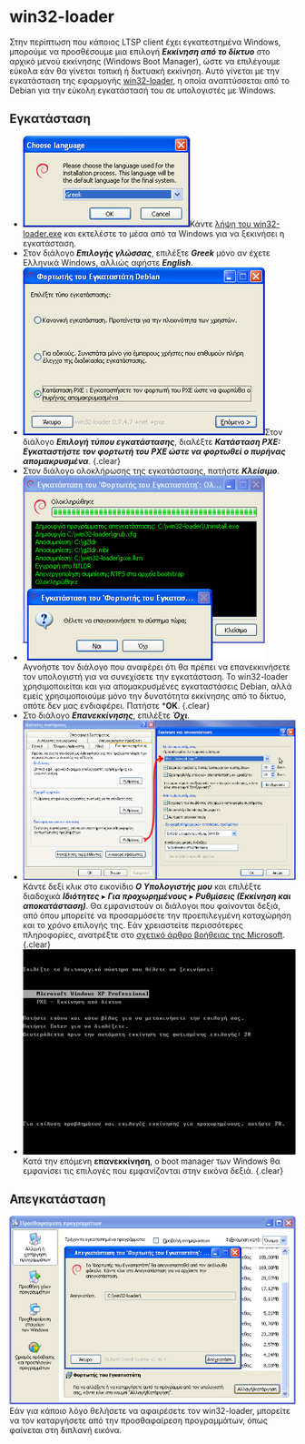 # win32-loader

Στην περίπτωση που κάποιος LTSP client έχει εγκατεστημένα Windows, μπορούμε να
προσθέσουμε μια επιλογή ***Εκκίνηση από το δίκτυο*** στο αρχικό μενού εκκίνησης
(Windows Boot Manager), ώστε να επιλέγουμε εύκολα εάν θα γίνεται τοπική ή
δικτυακή εκκίνηση. Αυτό γίνεται με την εγκατάσταση της εφαρμογής
[win32-loader](https://en.wikipedia.org/wiki/Win32-loader), η οποία
αναπτύσσεται από το Debian για την εύκολη εγκατάστασή του σε υπολογιστές με
Windows.

## Εγκατάσταση

- [![](language.png)](language.png)Κάντε [λήψη του
  win32-loader.exe](http://ftp.debian.org/debian/tools/win32-loader/stable/win32-loader.exe)
  και εκτελέστε το μέσα από τα Windows για να ξεκινήσει η εγκατάσταση.
- Στον διάλογο ***Επιλογής γλώσσας***, επιλέξτε ***Greek*** μόνο αν έχετε
  Ελληνικά Windows, αλλιώς αφήστε ***English***.
- [![](pxe-mode.png)](pxe-mode.png)Στον διάλογο ***Επιλογή τύπου
  εγκατάστασης***, διαλέξτε ***Κατάσταση PXE: Εγκαταστήστε τον φορτωτή του PXE
  ώστε να φορτωθεί ο πυρήνας απομακρυσμένα***.
  {.clear}
- Στον διάλογο ολοκλήρωσης της εγκατάστασης, πατήστε ***Κλείσιμο***.
- [![](reboot.png)](reboot.png)Αγνοήστε τον διάλογο που αναφέρει ότι θα πρέπει
  να επανεκκινήσετε τον υπολογιστή για να συνεχίσετε την εγκατάσταση. Το
  win32-loader χρησιμοποιείται και για απομακρυσμένες εγκαταστάσεις Debian,
  αλλά εμείς χρησιμοποιούμε μόνο την δυνατότητα εκκίνησης από το δίκτυο, οπότε
  δεν μας ενδιαφέρει. Πατήστε ***ΟΚ**.
  {.clear}
- Στο διάλογο ***Επανεκκίνησης***, επιλέξτε ***Όχι***.
- [![](boot-ini.png)](boot-ini.png)Κάντε δεξί κλικ στο εικονίδιο ***Ο
  Υπολογιστής μου*** και επιλέξτε διαδοχικά ***Ιδιότητες*** ▸ ***Για
  προχωρημένους*** ▸ ***Ρυθμίσεις (Εκκίνηση και αποκατάσταση)***. Θα
  εμφανιστούν οι διάλογοι που φαίνονται δεξιά, από όπου μπορείτε να
  προσαρμόσετε την προεπιλεγμένη καταχώρηση και το χρόνο επιλογής της. Εάν
  χρειαστείτε περισσότερες πληροφορίες, ανατρέξτε στο [σχετικό άρθρο βοήθειας
  της Microsoft](http://support.microsoft.com/kb/289022).
  {.clear}
- [![](boot-menu.png)](boot-menu.png)Κατά την επόμενη **επανεκκίνηση**, ο boot
  manager των Windows θα εμφανίσει τις επιλογές που εμφανίζονται στην εικόνα
  δεξιά.
  {.clear}

## Απεγκατάσταση

[![](uninstall.png)](uninstall.png)Εάν για κάποιο λόγο θελήσετε να αφαιρέσετε
τον win32-loader, μπορείτε να τον καταργήσετε από την προσθαφαίρεση
προγραμμάτων, όπως φαίνεται στη διπλανή εικόνα.
